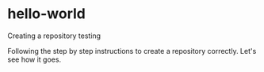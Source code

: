 # hello-world
Creating a repository testing

Following the step by step instructions to create a repository correctly. Let's see how it goes.
